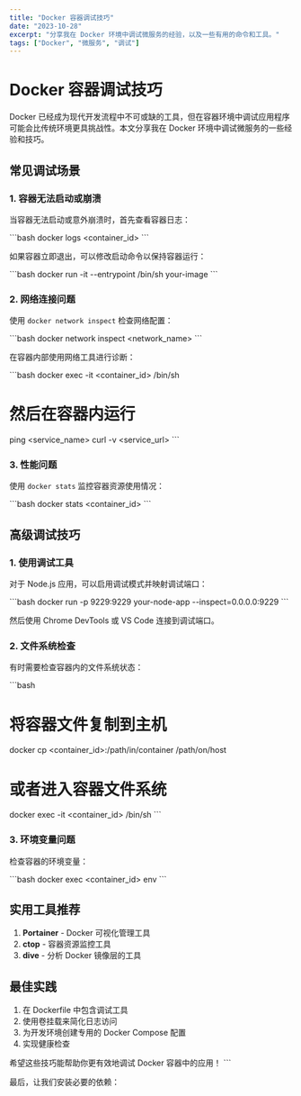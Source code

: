 ```yaml
---
title: "Docker 容器调试技巧"
date: "2023-10-28"
excerpt: "分享我在 Docker 环境中调试微服务的经验，以及一些有用的命令和工具。"
tags: ["Docker", "微服务", "调试"]
---
```


# Docker 容器调试技巧

Docker 已经成为现代开发流程中不可或缺的工具，但在容器环境中调试应用程序可能会比传统环境更具挑战性。本文分享我在 Docker 环境中调试微服务的一些经验和技巧。

## 常见调试场景

### 1. 容器无法启动或崩溃

当容器无法启动或意外崩溃时，首先查看容器日志：

\`\`\`bash
docker logs <container_id>
\`\`\`

如果容器立即退出，可以修改启动命令以保持容器运行：

\`\`\`bash
docker run -it --entrypoint /bin/sh your-image
\`\`\`

### 2. 网络连接问题

使用 `docker network inspect` 检查网络配置：

\`\`\`bash
docker network inspect <network_name>
\`\`\`

在容器内部使用网络工具进行诊断：

\`\`\`bash
docker exec -it <container_id> /bin/sh
# 然后在容器内运行
ping <service_name>
curl -v <service_url>
\`\`\`

### 3. 性能问题

使用 `docker stats` 监控容器资源使用情况：

\`\`\`bash
docker stats <container_id>
\`\`\`

## 高级调试技巧

### 1. 使用调试工具

对于 Node.js 应用，可以启用调试模式并映射调试端口：

\`\`\`bash
docker run -p 9229:9229 your-node-app --inspect=0.0.0.0:9229
\`\`\`

然后使用 Chrome DevTools 或 VS Code 连接到调试端口。

### 2. 文件系统检查

有时需要检查容器内的文件系统状态：

\`\`\`bash
# 将容器文件复制到主机
docker cp <container_id>:/path/in/container /path/on/host

# 或者进入容器文件系统
docker exec -it <container_id> /bin/sh
\`\`\`

### 3. 环境变量问题

检查容器的环境变量：

\`\`\`bash
docker exec <container_id> env
\`\`\`

## 实用工具推荐

1. **Portainer** - Docker 可视化管理工具
2. **ctop** - 容器资源监控工具
3. **dive** - 分析 Docker 镜像层的工具

## 最佳实践

1. 在 Dockerfile 中包含调试工具
2. 使用卷挂载来简化日志访问
3. 为开发环境创建专用的 Docker Compose 配置
4. 实现健康检查

希望这些技巧能帮助你更有效地调试 Docker 容器中的应用！
\`\`\`

最后，让我们安装必要的依赖：
